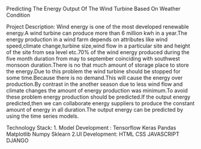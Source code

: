 Predicting The Energy Output Of The Wind Turbine Based On Weather Condition

Project Description:
	Wind energy is one of the most developed renewable energy.A wind turbine can produce more than 6 million kwh in a year.The energy production in a wind farm depends on attributes like wind speed,climate change,turbine size,wind flow in a particular site and height of the site from sea level etc.70% of the wind energy produced during the five month duration from may to september coinciding with southwest monsoon duration.There is no that much amount of storage place to store the energy.Due to this problem the wind turbine should be stopped for some time.Because there is no demand.This will cause the energy over production.By contrast in the another season due to less wind flow and climate changes the amount of energy production was minimum.To avoid these problem energy production should be predicted.If the output energy predicted,then we can collaborate energy suppliers to produce the constant amount of energy in all duration.The output energy can be predicted by using the time series models.

Technology Stack:
	1. Model Development :
		Tensorflow
		Keras
            	Pandas
		Matplotlib
		Numpy
		Sklearn
	2.UI Development:
		HTML
		CSS
		JAVASCRIPT
		DJANGO
